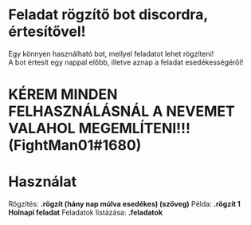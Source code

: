 # Feladat rögzítő bot discordra, értesítővel!
Egy könnyen használható bot, mellyel feladatot lehet rögzíteni! <br>
A bot értesít egy nappal előbb, illetve aznap a feladat esedékességéről!

# KÉREM MINDEN FELHASZNÁLÁSNÁL A NEVEMET VALAHOL MEGEMLÍTENI!!! (FightMan01#1680)

# Használat 
Rögzítés: **.rögzít (hány nap múlva esedékes) (szöveg)**
Példa: **.rögzít 1 Holnapi feladat**
Feladatok listázása: **.feladatok**
